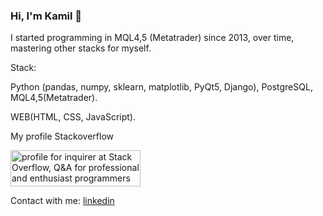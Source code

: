 ### Hi, I'm Kamil 👋

I started programming in MQL4,5 (Metatrader) since 2013, over time, mastering other stacks for myself.

Stack:

Python (pandas, numpy, sklearn, matplotlib, PyQt5, Django), PostgreSQL, MQL4,5(Metatrader).

WEB(HTML, CSS, JavaScript).

My profile Stackoverflow

<a href="https://stackoverflow.com/users/11985088/inquirer"><img src="https://stackoverflow.com/users/flair/11985088.png" width="208" height="58" alt="profile for inquirer at Stack Overflow, Q&amp;A for professional and enthusiast programmers" title="profile for inquirer at Stack Overflow, Q&amp;A for professional and enthusiast programmers"></a>

Contact with me: [linkedin](https://www.linkedin.com/in/kamil-gazizullin)

<!--
**quant12345/quant12345** is a ✨ _special_ ✨ repository because its `README.md` (this file) appears on your GitHub profile.

Here are some ideas to get you started:

- 🔭 I’m currently working on ...
- 🌱 I’m currently learning ...
- 👯 I’m looking to collaborate on ...
- 🤔 I’m looking for help with ...
- 💬 Ask me about ...
- 📫 How to reach me: ...
- 😄 Pronouns: ...
- ⚡ Fun fact: ...
-->
